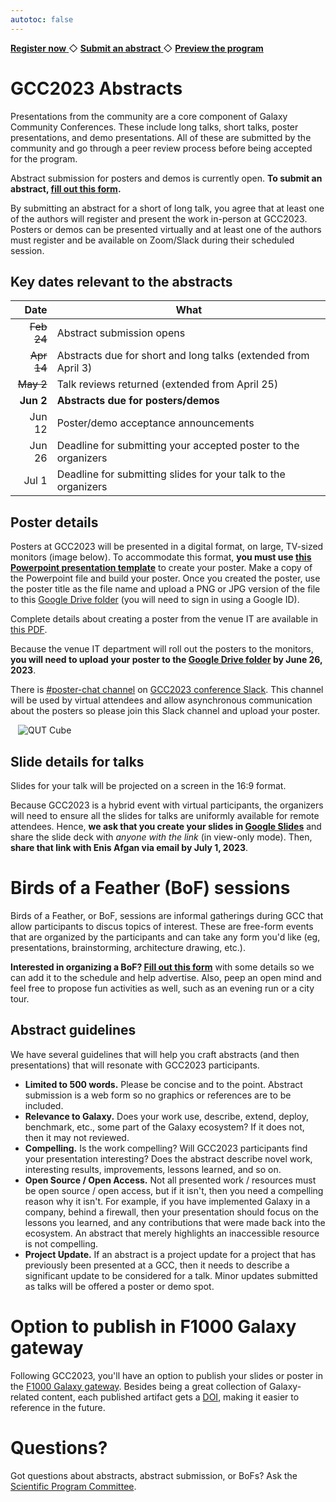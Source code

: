 ```yaml
---
autotoc: false
---
```


<slot name="/events/gcc2023/header" />

<div class="text-center my-5">
  <a target="_blank" href="https://gcc-2023.eventbrite.com.au/" type="button" class="btn btn-primary">
      <strong>Register now</strong>
  </a>
  ◇
  <a target="_blank" href="https://forms.gle/ETCPW8Vnprbij7zn6" type="button" class="btn btn-primary">
      <strong>Submit an abstract</strong>
  </a>
  ◇
  <a target="_blank" href="/events/gcc2023/schedule/#schedule" type="button" class="btn btn-primary">
      <strong>Preview the program</strong>
  </a>
</div>


# GCC2023 Abstracts

Presentations from the community are a core component of Galaxy Community
Conferences.  These include long talks, short talks, poster presentations, and
demo presentations.  All of these are submitted by the community and go through
a peer review process before being accepted for the program.

Abstract submission for posters and demos is currently open. **To submit an
abstract, [fill out this form](https://forms.gle/ETCPW8Vnprbij7zn6).**

By submitting an abstract for a short of long talk, you agree that at least one
of the authors will register and present the work in-person at GCC2023. Posters
or demos can be presented virtually and at least one of the authors must
register and be available on Zoom/Slack during their scheduled session.


## Key dates relevant to the abstracts

| Date   | What |
| -----: | ---  |
| ~~Feb 24~~ | Abstract submission opens |
| ~~Apr 14~~ | Abstracts due for short and long talks (extended from April 3) |
| ~~May 2~~  | Talk reviews returned (extended from April 25) |
| **Jun 2**  | **Abstracts due for posters/demos** |
| Jun 12 | Poster/demo acceptance announcements |
| Jun 26 | Deadline for submitting your accepted poster to the organizers |
| Jul 1  | Deadline for submitting slides for your talk to the organizers |


## Poster details

Posters at GCC2023 will be presented in a digital format, on large, TV-sized
monitors (image below). To accommodate this format, **you must use [this
Powerpoint presentation
template](https://docs.google.com/presentation/d/1VtwTMaEB-GnRb-XR6MQjpLCcdg7Uzz5f/edit?usp=sharing&ouid=100125360277624035474&rtpof=true&sd=true)**
to create your poster. Make a copy of the Powerpoint file and build your poster.
Once you created the poster, use the poster title as the file name and upload a
PNG or JPG version of the file to this [Google Drive
folder](https://drive.google.com/drive/folders/1G7oFQyjtcZ6yLK7wt8Njg7sBa777d1BO?usp=sharing)
(you will need to sign in using a Google ID).

Complete details about creating a poster from the venue IT are available in
[this PDF](https://drive.google.com/file/d/1hrPtuuvvhkbEt1eoFIlh9JKAS8ncDDSH/view?usp=sharing).

Because the venue IT department will roll out the posters to the monitors, **you
will need to upload your poster to the [Google Drive
folder](https://drive.google.com/drive/folders/1G7oFQyjtcZ6yLK7wt8Njg7sBa777d1BO?usp=sharing)
by June 26, 2023**.

There is [#poster-chat channel](https://gcc2023.slack.com/archives/C058E0U8UC9)
on [GCC2023 conference
Slack](https://join.slack.com/t/gcc2023/shared_invite/zt-1ptuyxw02-QHSHuHdyogdhSY~dxqnTXg).
This channel will be used by virtual attendees and allow asynchronous
communication about the posters so please join this Slack channel and upload
your poster.

<div style="min-width: 50%; max-width: 30rem; margin-left: auto; margin-right: auto;">
  <img src="/images/events/gcc2023/qut-cube.jpg" alt="QUT Cube" />
</div>


## Slide details for talks

Slides for your talk will be projected on a screen in the 16:9 format.

Because GCC2023 is a hybrid event with virtual participants, the organizers will
need to ensure all the slides for talks are uniformly available for remote
attendees. Hence, **we ask that you create your slides in [Google
Slides](https://slides.google.com)** and share the slide deck with *anyone with the
link* (in view-only mode). Then, **share that link with Enis Afgan via email by
July 1, 2023**.


# Birds of a Feather (BoF) sessions

Birds of a Feather, or BoF, sessions are informal gatherings during GCC that
allow participants to discus topics of interest. These are free-form events
that are organized by the participants and can take any form you'd like (eg,
presentations, brainstorming, architecture drawing, etc.).

**Interested in organizing a BoF? [Fill out this
form](https://forms.gle/UU6o9bT329kP9HS7A)** with some details so we can add it
to the schedule and help advertise. Also, peep an open mind and feel free to
propose fun activities as well, such as an evening run or a city tour.


## Abstract guidelines

We have several guidelines that will help you craft abstracts (and then
presentations) that will resonate with GCC2023 participants.

* **Limited to 500 words.** Please be concise and to the point. Abstract
  submission is a web form so no graphics or references are to be included.
* **Relevance to Galaxy.** Does your work use, describe, extend, deploy,
  benchmark, etc., some part of the Galaxy ecosystem? If it does not, then it
  may not reviewed.
* **Compelling.** Is the work compelling? Will GCC2023 participants find your
  presentation interesting? Does the abstract describe novel work, interesting
  results, improvements, lessons learned, and so on.
* **Open Source / Open Access.** Not all presented work / resources must be open
  source / open access, but if it isn't, then you need a compelling reason why
  it isn't. For example, if you have implemented Galaxy in a company, behind a
  firewall, then your presentation should focus on the lessons you learned, and
  any contributions that were made back into the ecosystem. An abstract that
  merely highlights an inaccessible resource is not compelling.
* **Project Update.** If an abstract is a project update for a project that has
  previously been presented at a GCC, then it needs to describe a significant
  update to be considered for a talk. Minor updates submitted as talks will be
  offered a poster or demo spot.


# Option to publish in F1000 Galaxy gateway

Following GCC2023, you'll have an option to publish your slides or poster in the
[F1000 Galaxy gateway](https://f1000research.com/gateways/galaxy/). Besides
being a great collection of Galaxy-related content, each published artifact gets
a [DOI](https://www.doi.org/), making it easier to reference in the future.


# Questions?

Got questions about abstracts, abstract submission, or BoFs? Ask the [Scientific Program
Committee](https://galaxyproject.org/events/gcc2023/organizers/#scientific-program-committee).
